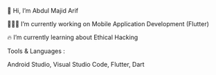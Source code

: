👋 Hi, I’m Abdul Majid Arif

🏃🏻‍♂️ I’m currently working on Mobile Application Development (Flutter)

🔥 I’m currently learning about Ethical Hacking

Tools & Languages :

Android Studio, Visual Studio Code, Flutter, Dart
